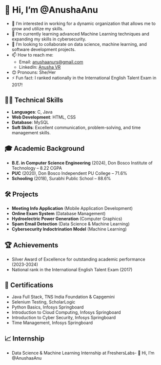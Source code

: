 # 👋 Hi, I’m @AnushaAnu

- 👀 I’m interested in working for a dynamic organization that allows me to grow and utilize my skills.
- 🌱 I’m currently learning advanced Machine Learning techniques and expanding my skills in cybersecurity.
- 💞️ I’m looking to collaborate on data science, machine learning, and software development projects.
- 📫 How to reach me: 
  - Email: [anushaanurs@gmail.com](mailto:anushaanurs@gmail.com)
  - LinkedIn: [Anusha VR](https://www.linkedin.com/in/anusha-vr)
- 😊 Pronouns: She/Her
- ⚡ Fun fact: I ranked nationally in the International English Talent Exam in 2017!

## 👩‍💻 Technical Skills
- **Languages**: C, Java
- **Web Development**: HTML, CSS
- **Database**: MySQL
- **Soft Skills**: Excellent communication, problem-solving, and time management skills.

## 🎓 Academic Background
- **B.E. in Computer Science Engineering** (2024), Don Bosco Institute of Technology – 8.22 CGPA
- **PUC** (2020), Don Bosco Independent PU College – 71.6%
- **Schooling** (2018), Surabhi Public School – 88.6%

## 🛠️ Projects
- **Meeting Info Application** (Mobile Application Development)
- **Online Exam System** (Database Management)
- **Hydroelectric Power Generation** (Computer Graphics)
- **Spam Email Detection** (Data Science & Machine Learning)
- **Cybersecurity Indoctrination Model** (Machine Learning)

## 🏆 Achievements
- Silver Award of Excellence for outstanding academic performance (2023-2024)
- National rank in the International English Talent Exam (2017)

## 🔗 Certifications
- Java Full Stack, TNS India Foundation & Capgemini
- Selenium Testing, ScholarLogic
- Python Basics, Infosys Springboard
- Introduction to Cloud Computing, Infosys Springboard
- Introduction to Cyber Security, Infosys Springboard
- Time Management, Infosys Springboard

## 📈 Internship
- Data Science & Machine Learning Internship at FreshersLabs- 👋 Hi, I’m @AnushaaAnu

<!---
AnushaaAnu/AnushaaAnu is a ✨ special ✨ repository because its `README.md` (this file) appears on your GitHub profile.
You can click the Preview link to take a look at your changes.
--->
